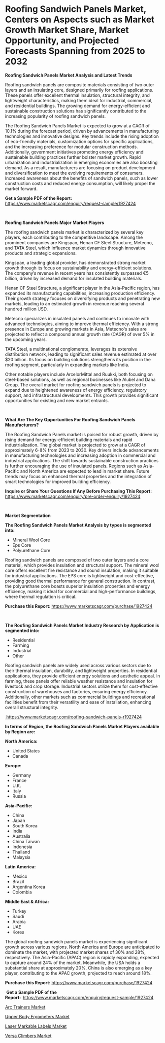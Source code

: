 <p><h1>Roofing Sandwich Panels Market, Centers on Aspects such as Market Growth Market Share, Market Opportunity, and Projected Forecasts Spanning from 2025 to 2032</h1></p><p><strong>Roofing Sandwich Panels Market Analysis and Latest Trends</strong></p>
<p><p>Roofing sandwich panels are composite materials consisting of two outer layers and an insulating core, designed primarily for roofing applications. These panels offer excellent thermal insulation, structural integrity, and lightweight characteristics, making them ideal for industrial, commercial, and residential buildings. The growing demand for energy-efficient and sustainable construction solutions has significantly contributed to the increasing popularity of roofing sandwich panels.</p><p>The Roofing Sandwich Panels Market is expected to grow at a CAGR of 10.1% during the forecast period, driven by advancements in manufacturing technologies and innovative designs. Key trends include the rising adoption of eco-friendly materials, customization options for specific applications, and the increasing preference for modular construction methods. Additionally, government initiatives promoting energy efficiency and sustainable building practices further bolster market growth. Rapid urbanization and industrialization in emerging economies are also boosting demand. As a result, manufacturers are focusing on product development and diversification to meet the evolving requirements of consumers. Increased awareness about the benefits of sandwich panels, such as lower construction costs and reduced energy consumption, will likely propel the market forward.</p></p>
<p><strong>Get a Sample PDF of the Report:&nbsp;</strong> <a href="https://www.marketscagr.com/enquiry/request-sample/1927424?utm_campaign=1869&utm_medium=2&utm_source=Github&utm_content=ia&utm_term=05042025&utm_id=roofing-sandwich-panels">https://www.marketscagr.com/enquiry/request-sample/1927424</a></p>
<p>&nbsp;</p>
<p><strong>Roofing Sandwich Panels Major Market Players</strong></p>
<p><p>The roofing sandwich panels market is characterized by several key players, each contributing to the competitive landscape. Among the prominent companies are Kingspan, Henan CF Steel Structure, Metecno, and TATA Steel, which influence market dynamics through innovative products and strategic expansions.</p><p>Kingspan, a leading global provider, has demonstrated strong market growth through its focus on sustainability and energy-efficient solutions. The company’s revenue in recent years has consistently surpassed €5 billion, driven by increased demand for insulated building materials.</p><p>Henan CF Steel Structure, a significant player in the Asia-Pacific region, has expanded its manufacturing capabilities, increasing production efficiency. Their growth strategy focuses on diversifying products and penetrating new markets, leading to an estimated growth in revenue reaching several hundred million USD.</p><p>Metecno specializes in insulated panels and continues to innovate with advanced technologies, aiming to improve thermal efficiency. With a strong presence in Europe and growing markets in Asia, Metecno's sales are projected to reflect a compound annual growth rate (CAGR) of over 5% in the upcoming years.</p><p>TATA Steel, a multinational conglomerate, leverages its extensive distribution network, leading to significant sales revenue estimated at over $20 billion. Its focus on building solutions strengthens its position in the roofing segment, particularly in expanding markets like India.</p><p>Other notable players include ArcelorMittal and Ruukki, both focusing on steel-based solutions, as well as regional businesses like Alubel and Dana Group. The overall market for roofing sandwich panels is projected to expand due to heightened awareness of energy efficiency, regulatory support, and infrastructural developments. This growth provides significant opportunities for existing and new market entrants.</p></p>
<p>&nbsp;</p>
<p><strong>What Are The Key Opportunities For Roofing Sandwich Panels Manufacturers?</strong></p>
<p><p>The Roofing Sandwich Panels market is poised for robust growth, driven by rising demand for energy-efficient building materials and rapid industrialization. The global market is projected to grow at a CAGR of approximately 6-8% from 2023 to 2030. Key drivers include advancements in manufacturing technologies and increasing adoption in commercial and industrial applications. The shift towards sustainable construction practices is further encouraging the use of insulated panels. Regions such as Asia-Pacific and North America are expected to lead in market share. Future trends may focus on enhanced thermal properties and the integration of smart technologies for improved building efficiency.</p></p>
<p><strong>Inquire or Share Your Questions If Any Before Purchasing This Report:</strong> <a href="https://www.marketscagr.com/enquiry/pre-order-enquiry/1927424?utm_campaign=1869&utm_medium=2&utm_source=Github&utm_content=ia&utm_term=05042025&utm_id=roofing-sandwich-panels">https://www.marketscagr.com/enquiry/pre-order-enquiry/1927424</a></p>
<p>&nbsp;</p>
<p><strong>Market Segmentation</strong></p>
<p><strong>The Roofing Sandwich Panels Market Analysis by types is segmented into:</strong></p>
<p><ul><li>Mineral Wool Core</li><li>Eps Core</li><li>Polyurethane Core</li></ul></p>
<p><p>Roofing sandwich panels are composed of two outer layers and a core material, which provides insulation and structural support. The mineral wool core offers excellent fire resistance and sound insulation, making it suitable for industrial applications. The EPS core is lightweight and cost-effective, providing good thermal performance for general construction. In contrast, the polyurethane core boasts superior insulation properties and energy efficiency, making it ideal for commercial and high-performance buildings, where thermal regulation is critical.</p></p>
<p><strong>Purchase this Report:&nbsp;</strong><a href="https://www.marketscagr.com/purchase/1927424?utm_campaign=1869&utm_medium=2&utm_source=Github&utm_content=ia&utm_term=05042025&utm_id=roofing-sandwich-panels">https://www.marketscagr.com/purchase/1927424</a></p>
<p>&nbsp;</p>
<p><strong>The Roofing Sandwich Panels Market Industry Research by Application is segmented into:</strong></p>
<p><ul><li>Residential</li><li>Farming</li><li>Industrial</li><li>Other</li></ul></p>
<p><p>Roofing sandwich panels are widely used across various sectors due to their thermal insulation, durability, and lightweight properties. In residential applications, they provide efficient energy solutions and aesthetic appeal. In farming, these panels offer reliable weather resistance and insulation for livestock and crop storage. Industrial sectors utilize them for cost-effective construction of warehouses and factories, ensuring energy efficiency. Additionally, other markets such as commercial buildings and recreational facilities benefit from their versatility and ease of installation, enhancing overall structural integrity.</p></p>
<p><a href="https://www.marketscagr.com/roofing-sandwich-panels-r1927424?utm_campaign=1869&utm_medium=2&utm_source=Github&utm_content=ia&utm_term=05042025&utm_id=roofing-sandwich-panels">&nbsp;https://www.marketscagr.com/roofing-sandwich-panels-r1927424</a></p>
<p><strong>In terms of Region, the Roofing Sandwich Panels Market Players available by Region are:</strong></p>
<p>
    <p> <strong> North America: </strong>
        <ul>
            <li>United States</li>
            <li>Canada</li>
        </ul>
        </p> 
    <p> <strong> Europe: </strong>
        <ul>
            <li>Germany</li>
            <li>France</li>
            <li>U.K.</li>
            <li>Italy</li>
            <li>Russia</li>
        </ul>
        </p> 
    <p> <strong> Asia-Pacific: </strong>
        <ul>
            <li>China</li>
            <li>Japan</li>
            <li>South Korea</li>
            <li>India</li>
            <li>Australia</li>
            <li>China Taiwan</li>
            <li>Indonesia</li>
            <li>Thailand</li>
            <li>Malaysia</li>
        </ul>
        </p> 
    <p> <strong> Latin America: </strong>
        <ul>
            <li>Mexico</li>
            <li>Brazil</li>
            <li>Argentina Korea</li>
            <li>Colombia</li>
        </ul>
        </p> 
    <p> <strong> Middle East & Africa: </strong>
        <ul>
            <li>Turkey</li>
            <li>Saudi</li>
            <li>Arabia</li>
            <li>UAE</li>
            <li>Korea</li>
        </ul>
    </p>
    </p>
<p><p>The global roofing sandwich panels market is experiencing significant growth across various regions. North America and Europe are anticipated to dominate the market, with projected market shares of 30% and 28%, respectively. The Asia-Pacific (APAC) region is rapidly expanding, expected to capture around 24% of the market. Meanwhile, the USA holds a substantial share at approximately 20%. China is also emerging as a key player, contributing to the APAC growth, projected to reach around 18%.</p></p>
<p><strong>Purchase this Report: </strong><a href="https://www.marketscagr.com/purchase/1927424?utm_campaign=1869&utm_medium=2&utm_source=Github&utm_content=ia&utm_term=05042025&utm_id=roofing-sandwich-panels">https://www.marketscagr.com/purchase/1927424</a></p>
<p>&nbsp;<strong>Get a Sample PDF of the Report:&nbsp;&nbsp;</strong><a href="https://www.marketscagr.com/enquiry/request-sample/1927424?utm_campaign=1869&utm_medium=2&utm_source=Github&utm_content=ia&utm_term=05042025&utm_id=roofing-sandwich-panels">https://www.marketscagr.com/enquiry/request-sample/1927424</a></p>
<p><strong></strong></p>
<p><p><a href="https://github.com/ekerswenzlb0/Market-Research-Report-List-1/blob/main/arc-trainers-market.md?utm_campaign=1869&utm_medium=2&utm_source=Github&utm_content=ia&utm_term=05042025&utm_id=roofing-sandwich-panels">Arc Trainers Market</a></p><p><a href="https://github.com/provorikovar/Market-Research-Report-List-7/blob/main/upper-body-ergometers-market.md?utm_campaign=1869&utm_medium=2&utm_source=Github&utm_content=ia&utm_term=05042025&utm_id=roofing-sandwich-panels">Upper Body Ergometers Market</a></p><p><a href="https://github.com/CliffMedina6/Market-Research-Report-List-7/blob/main/laser-markable-labels-market.md?utm_campaign=1869&utm_medium=2&utm_source=Github&utm_content=ia&utm_term=05042025&utm_id=roofing-sandwich-panels">Laser Markable Labels Market</a></p><p><a href="https://github.com/bhatttutty2p/Market-Research-Report-List-1/blob/main/versa-climbers-market.md?utm_campaign=1869&utm_medium=2&utm_source=Github&utm_content=ia&utm_term=05042025&utm_id=roofing-sandwich-panels">Versa Climbers Market</a></p></p>